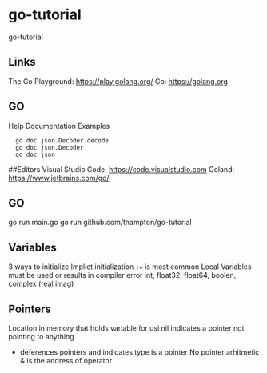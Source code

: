 # go-tutorial
go-tutorial

## Links
The Go Playground: https://play.golang.org/
Go: https://golang.org

## GO
Help Documentation Examples
```
  go doc json.Decoder.decode
  go doc json.Decoder
  go doc json
```

##Editors
Visual Studio Code: https://code.visualstudio.com
Goland: https://www.jetbrains.com/go/

## GO
go run main.go
go run github.com/thampton/go-tutorial

## Variables
3 ways to initialize
Implict initialization `:=` is most common
Local Variables must be used or results in compiler error
int, float32, float64, boolen, complex (real imag)

## Pointers
Location in memory that holds variable for usi
nil indicates a pointer not pointing to anything
* deferences pointers and indicates type is a pointer
No pointer arhitmetic 
& is the address of operator